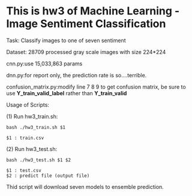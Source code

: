 # This is hw3 of Machine Learning - Image Sentiment Classification

Task: Classify images to one of seven sentiment

Dataset: 28709 processed gray scale images with size 224*224

cnn.py:use 15,033,863 params

dnn.py:for report only, the prediction rate is so....terrible.

confusion_matrix.py:modify line 7 8 9 to get confusion matrix, be sure to use **Y_train_valid_label** rather than **Y_train_valid**


Usage of Scripts:

(1) Run hw3_train.sh:

    bash ./hw3_train.sh $1
    
    $1 : train.csv

(2) Run hw3_test.sh:

    bash ./hw3_test.sh $1 $2
    
    $1 : test.csv
    $2 : predict file (output file)

Thid script will download seven models to ensemble prediction.
